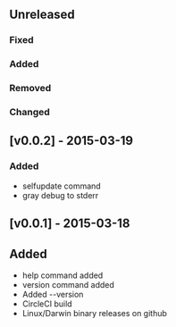 ## Unreleased

### Fixed

### Added

### Removed

### Changed

## [v0.0.2] - 2015-03-19

### Added

- selfupdate command
- gray debug to stderr

## [v0.0.1] - 2015-03-18

## Added

- help command added
- version command added
- Added --version 
- CircleCI build
- Linux/Darwin binary releases on github
